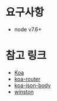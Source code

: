 # 요구사항
* node v7.6+


# 참고 링크
* [Koa](https://github.com/koajs/koa)
* [koa-router](https://github.com/alexmingoia/koa-router)
* [koa-json-body](https://github.com/venables/koa-json-body)
* [winston](https://github.com/winstonjs/winston)
